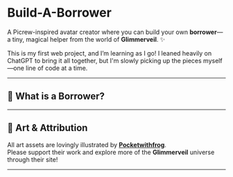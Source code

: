 # Build-A-Borrower

A Picrew-inspired avatar creator where you can build your own **borrower**—a tiny, magical helper from the world of **Glimmerveil**. ✨

This is my first web project, and I’m learning as I go! I leaned heavily on ChatGPT to bring it all together, but I'm slowly picking up the pieces myself—one line of code at a time.

---

## 🌱 What is a Borrower?

---

## 🎨 Art & Attribution

All art assets are lovingly illustrated by [**Pocketwithfrog**](https://pocketwithfrog.com/).  
Please support their work and explore more of the **Glimmerveil** universe through their site!

---